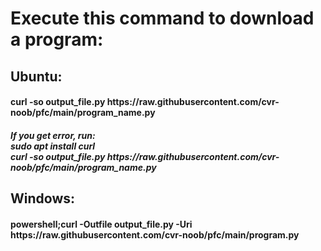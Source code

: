 <h1>Execute this command to download a program:</h1>
<h2>Ubuntu:</h2>
<h4>curl -so output_file.py https://raw.githubusercontent.com/cvr-noob/pfc/main/program_name.py</h4>
<h5>If you get error, run:<br>
  sudo apt install curl<br>
  curl -so output_file.py https://raw.githubusercontent.com/cvr-noob/pfc/main/program_name.py</h5>
<h2>Windows:</h2>
<h4>powershell;curl -Outfile output_file.py -Uri https://raw.githubusercontent.com/cvr-noob/pfc/main/program.py</h4>
